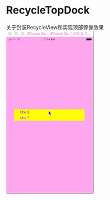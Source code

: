 # RecycleTopDock
关于封装RecycleView和实现顶部停靠效果
![image](https://github.com/Yesi-hoang/TaoBaoTopLine/blob/master/Gif/TaoBaoTopLineGif.gif)
